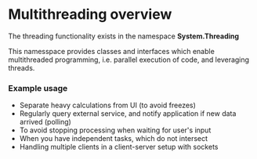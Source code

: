 # Multithreading overview
The threading functionality exists in the namespace **System.Threading**

This namesspace provides classes and interfaces which enable multithreaded programming, i.e. parallel execution of code, and leveraging threads.

### Example usage
* Separate heavy calculations from UI (to avoid freezes)
* Regularly query external service, and notify application if new data arrived (polling)
* To avoid stopping processing when waiting for user's input
* When you have independent tasks, which do not intersect
* Handling multiple clients in a client-server setup with sockets